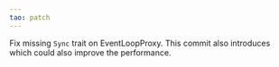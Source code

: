```yaml
---
tao: patch
---
```


Fix missing `Sync` trait on EventLoopProxy. This commit also introduces which could also improve the performance.

